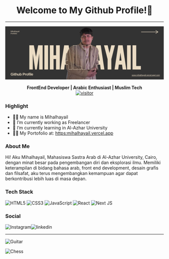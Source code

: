 <h1 align='center' >Welcome to My Github Profile!👋</h1>
<hr>

![Mihalhayail](image/mihal-github.png)

<div align="center">
   
   **FrontEnd Developer | Arabic Enthusiast | Muslim Tech** <br>
   <a href="">[![visitor](https://visitor-badge.laobi.icu/badge?page_id=mihalhayail)](https://github.com/mihalhayail)</a> 
    
   
</div>

### Highlight

- 🧑‍🎓 My name is Mihalhayail
- 🔭 I’m currently working as Freelancer
- 🌱 I’m currently learning in Al-Azhar University
- 👨‍💻 My Portofolio at: [https:mihalhayail.vercel.app](portfolio-web)

### About Me

Hi! Aku Mihalhayail, Mahasiswa Sastra Arab di Al-Azhar University, Cairo, dengan minat besar pada pengembangan diri dan eksplorasi ilmu. Memiliki keterampilan di bidang bahasa arab, front end development, desain grafis dan filsafat, aku terus mengembangkan kemampuan agar dapat berkontribusi lebih luas di masa depan.

### Tech Stack

![HTML5](https://img.shields.io/badge/html5-%23E34F26.svg?style=for-the-badge&logo=html5&logoColor=white) ![CSS3](https://img.shields.io/badge/css3-%231572B6.svg?style=for-the-badge&logo=css3&logoColor=white) ![JavaScript](https://img.shields.io/badge/javascript-%23323330.svg?style=for-the-badge&logo=javascript&logoColor=%23F7DF1E) ![React](https://img.shields.io/badge/react-%2320232a.svg?style=for-the-badge&logo=react&logoColor=%2361DAFB) ![Next JS](https://img.shields.io/badge/Next-black?style=for-the-badge&logo=next.js&logoColor=white)

### Social

<a href="https://www.instagram.com/mihal-hayail/">
   <img align="left" alt="Instagram" src="https://img.shields.io/badge/Instagram-9B0FFF?style=for-the-badge&logo=instagram&logoColor=white" />
</a>&nbsp;&nbsp;

<a href="https://www.linkedin.com/in/mihalhayail-muhammad-sayuti-68171637a/">
   <img align="left" alt="linkedin" src="https://img.shields.io/badge/LinkedIn-0077B5?style=for-the-badge&logo=linkedin&logoColor=white" />
</a>

<hr>

![Guitar](https://media4.giphy.com/media/v1.Y2lkPTc5MGI3NjExajVvMnUzcnFwc3R3NjBoODN3Nm9iNDFheDh4Y3RseWhzMW9zOWl5dSZlcD12MV9pbnRlcm5hbF9naWZfYnlfaWQmY3Q9Zw/yrYexOCqzuIzrA5k6E/giphy.gif)

![Chess](https://media2.giphy.com/media/v1.Y2lkPTc5MGI3NjExMXA2bzc0OHc1d3ZhY3JvZW5nZjV4N3lqZWsxdjc3dnNoaXhoeTVheSZlcD12MV9pbnRlcm5hbF9naWZfYnlfaWQmY3Q9Zw/ms3yqSf67KQjnXm6kN/giphy.gif)

<!-- - 👯 I’m looking to collaborate on ...
- 🤔 I’m looking for help with ...
- 💬 Ask me about ...
- 📫 How to reach me: ...
- 😄 Pronouns: ...
- ⚡ Fun fact: ... -->
